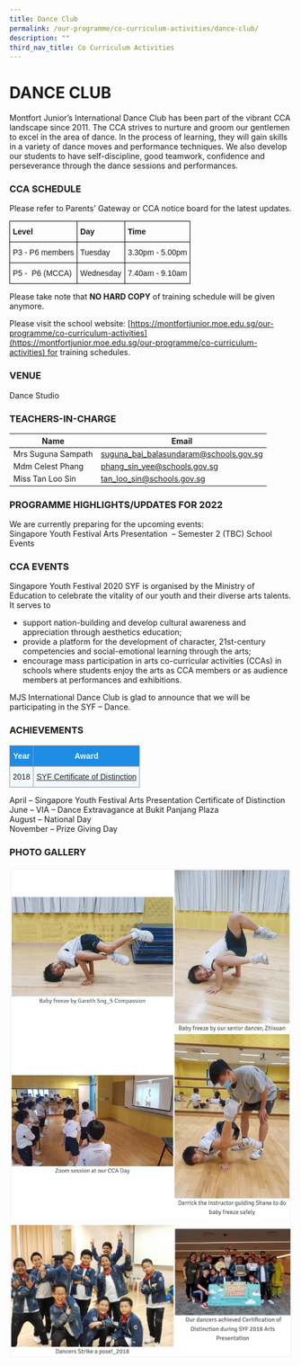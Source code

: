 ```yaml
---
title: Dance Club
permalink: /our-programme/co-curriculum-activities/dance-club/
description: ""
third_nav_title: Co Curriculum Activities
---
```

# **DANCE CLUB**

Montfort Junior’s International Dance Club has been part of the vibrant CCA landscape since 2011. The CCA strives to nurture and groom our gentlemen to excel in the area of dance. In the process of learning, they will gain skills in a variety of dance moves and performance techniques. We also develop our students to have self-discipline, good teamwork, confidence and perseverance through the dance sessions and performances. 

### CCA SCHEDULE

Please refer to Parents’ Gateway or CCA notice board for the latest updates.

<style type="text/css">
.tg  {border-collapse:collapse;border-spacing:0;}
.tg td{border-color:black;border-style:solid;border-width:1px;font-family:Arial, sans-serif;font-size:14px;
  overflow:hidden;padding:10px 5px;word-break:normal;}
.tg th{border-color:black;border-style:solid;border-width:1px;font-family:Arial, sans-serif;font-size:14px;
  font-weight:normal;overflow:hidden;padding:10px 5px;word-break:normal;}
.tg .tg-1wig{font-weight:bold;text-align:left;vertical-align:top}
.tg .tg-0lax{text-align:left;vertical-align:top}
</style>
<table class="tg">
<thead>
  <tr>
    <th class="tg-1wig">Level</th>
    <th class="tg-1wig">Day</th>
    <th class="tg-1wig">Time</th>
  </tr>
</thead>
<tbody>
  <tr>
    <td class="tg-0lax">P3 - P6 members</td>
    <td class="tg-0lax">Tuesday</td>
    <td class="tg-0lax">3.30pm - 5.00pm</td>
  </tr>
  <tr>
    <td class="tg-0lax">P5 -&nbsp;&nbsp;P6 (MCCA)</td>
    <td class="tg-0lax">Wednesday</td>
    <td class="tg-0lax">7.40am - 9.10am</td>
  </tr>
</tbody>
</table>

Please take note that <b>NO HARD COPY</b> of training schedule will be given anymore.

Please visit the school website: [https://montfortjunior.moe.edu.sg/our-programme/co-curriculum-activities](https://montfortjunior.moe.edu.sg/our-programme/co-curriculum-activities) for training schedules.


### VENUE
Dance Studio

### TEACHERS-IN-CHARGE



| Name | Email |  
| -------- | -------- | 
| Mrs Suguna Sampath     | [suguna_bai_balasundaram@schools.gov.sg](suguna_bai_balasundaram@schools.gov.sg)    |
| Mdm Celest Phang     | [phang_sin_yee@schools.gov.sg](phang_sin_yee@schools.gov.sg)    |
| Miss Tan Loo Sin      | [tan_loo_sin@schools.gov.sg](tan_loo_sin@schools.gov.sg)    |

### PROGRAMME HIGHLIGHTS/UPDATES FOR 2022

We are currently preparing for the upcoming events:  
Singapore Youth Festival Arts Presentation  – Semester 2 (TBC) School Events  

### CCA EVENTS

Singapore Youth Festival 2020 SYF is organised by the Ministry of Education to celebrate the vitality of our youth and their diverse arts talents. It serves to  

*   support nation-building and develop cultural awareness and appreciation through aesthetics education;
*   provide a platform for the development of character, 21st-century competencies and social-emotional learning through the arts;
*   encourage mass participation in arts co-curricular activities (CCAs) in schools where students enjoy the arts as CCA members or as audience members at performances and exhibitions.

MJS International Dance Club is glad to announce that we will be participating in the SYF – Dance.

### ACHIEVEMENTS

<table style="border-collapse:collapse;border-spacing:0" class="tg"><thead><tr><th style="background-color:#1F8CE4;border-color:#9b9b9b;border-style:solid;border-width:1px;color:#F2F9FF;font-family:Arial, sans-serif;font-size:14px;font-weight:bold;overflow:hidden;padding:10px 5px;text-align:center;vertical-align:middle;word-break:normal"><span style="color:#F2F9FF;background-color:#1F8CE4">Year</span></th><th style="background-color:#1F8CE4;border-color:#9b9b9b;border-style:solid;border-width:1px;color:#F2F9FF;font-family:Arial, sans-serif;font-size:14px;font-weight:bold;overflow:hidden;padding:10px 5px;text-align:center;vertical-align:middle;word-break:normal"><span style="color:#F2F9FF;background-color:#1F8CE4">Award</span></th></tr></thead><tbody><tr><td style="background-color:#F2F9FF;border-color:#9b9b9b;border-style:solid;border-width:1px;color:#222;font-family:Arial, sans-serif;font-size:14px;overflow:hidden;padding:10px 5px;text-align:center;vertical-align:middle;word-break:normal"><span style="color:#222;background-color:#F2F9FF">2018</span></td><td style="background-color:#F2F9FF;border-color:#9b9b9b;border-style:solid;border-width:1px;color:#222;font-family:Arial, sans-serif;font-size:14px;overflow:hidden;padding:10px 5px;text-align:center;text-decoration:underline;vertical-align:middle;word-break:normal"><span style="color:#222;background-color:#F2F9FF">SYF Certificate of Distinction</span></td></tr></tbody></table>

April – Singapore Youth Festival Arts Presentation Certificate of Distinction  
June – VIA – Dance Extravagance at Bukit Panjang Plaza  
August – National Day  
November – Prize Giving Day

### PHOTO GALLERY

![](/images/Dance%20club.jpg)
![](/images/Dance%20club1.jpg)